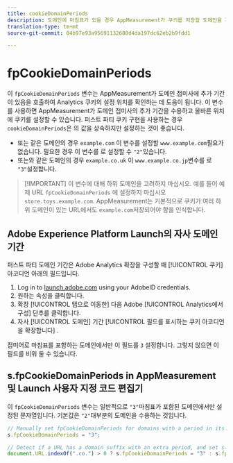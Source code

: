 ```yaml
---
title: cookieDomainPeriods
description: 도메인에 마침표가 있을 경우 AppMeasurement가 쿠키를 저장할 도메인을 파악합니다.
translation-type: tm+mt
source-git-commit: 04b97e93a95691132680d4da197dc62eb2b9fdd1

---
```



# fpCookieDomainPeriods

이 `fpCookieDomainPeriods` 변수는 AppMeasurement가 도메인 접미사에 추가 기간이 있음을 호출하여 Analytics 쿠키의 설정 위치를 확인하는 데 도움이 됩니다. 이 변수를 사용하면 AppMeasurement가 도메인 접미사의 추가 기간을 수용하고 올바른 위치에 쿠키를 설정할 수 있습니다. 퍼스트 파티 쿠키 구현을 사용하는 경우 `cookieDomainPeriods`은 의 값을 상속하지만 설정하는 것이 좋습니다.

* 또는 같은 도메인의 경우 `example.com` 이 변수를 설정할 `www.example.com`필요가 없습니다. 필요한 경우 이 변수를 로 설정할 수 `"2"`있습니다.
* 또는와 같은 도메인의 경우 `example.co.uk` 이 `www.example.co.jp`변수를 로 `"3"`설정합니다.

> [!IMPORTANT] 이 변수에 대해 하위 도메인을 고려하지 마십시오. 예를 들어 예제 URL `fpCookieDomainPeriods` 에 설정하지 마십시오 `store.toys.example.com`. AppMeasurement는 기본적으로 쿠키가 여러 하위 도메인이 있는 URL에서도 `example.com`저장되어야 함을 인식합니다.

## Adobe Experience Platform Launch의 자사 도메인 기간

퍼스트 파티 도메인 기간은 Adobe Analytics 확장을 구성할 때 [!UICONTROL 쿠키] 아코디언 아래의 필드입니다.

1. Log in to [launch.adobe.com](https://launch.adobe.com) using your AdobeID credentials.
2. 원하는 속성을 클릭합니다.
3. 확장 [!UICONTROL 탭으로 이동한] 다음 Adobe [!UICONTROL Analytics에서 구성] 단추를 클릭합니다.
4. 자사 [!UICONTROL 도메인] 기간 [!UICONTROL 필드를 표시하는 쿠키 아코디언을 확장합니다] .

접미어로 마침표를 포함하는 도메인에서만 이 필드를 `3` 설정합니다. 그렇지 않으면 이 필드를 비워 둘 수 있습니다.

## s.fpCookieDomainPeriods in AppMeasurement 및 Launch 사용자 지정 코드 편집기

이 `fpCookieDomainPeriods` 변수는 일반적으로 `"3"`마침표가 포함된 도메인에서만 설정된 문자열입니다. 기본값은 `"2"`대부분의 도메인을 수용하는 것입니다.

```js
// Manually set fpCookieDomainPeriods for domains with a period in its suffix, such as www.example.co.uk
s.fpCookieDomainPeriods = "3";

// Detect if a URL has a domain suffix with an extra period, and set s.fpCookieDomainPeriods automatically
document.URL.indexOf(".co.") > 0 ? s.fpCookieDomainPeriods = "3" : s.fpCookieDomainPeriods = "2";
```
